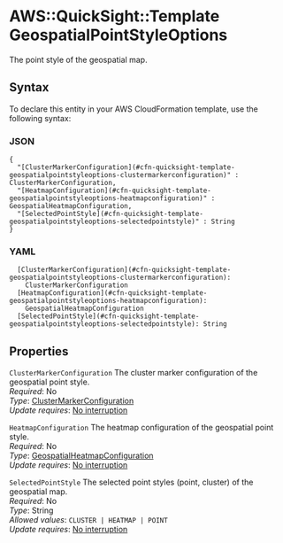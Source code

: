 # AWS::QuickSight::Template GeospatialPointStyleOptions<a name="aws-properties-quicksight-template-geospatialpointstyleoptions"></a>

The point style of the geospatial map\.

## Syntax<a name="aws-properties-quicksight-template-geospatialpointstyleoptions-syntax"></a>

To declare this entity in your AWS CloudFormation template, use the following syntax:

### JSON<a name="aws-properties-quicksight-template-geospatialpointstyleoptions-syntax.json"></a>

```
{
  "[ClusterMarkerConfiguration](#cfn-quicksight-template-geospatialpointstyleoptions-clustermarkerconfiguration)" : ClusterMarkerConfiguration,
  "[HeatmapConfiguration](#cfn-quicksight-template-geospatialpointstyleoptions-heatmapconfiguration)" : GeospatialHeatmapConfiguration,
  "[SelectedPointStyle](#cfn-quicksight-template-geospatialpointstyleoptions-selectedpointstyle)" : String
}
```

### YAML<a name="aws-properties-quicksight-template-geospatialpointstyleoptions-syntax.yaml"></a>

```
  [ClusterMarkerConfiguration](#cfn-quicksight-template-geospatialpointstyleoptions-clustermarkerconfiguration): 
    ClusterMarkerConfiguration
  [HeatmapConfiguration](#cfn-quicksight-template-geospatialpointstyleoptions-heatmapconfiguration): 
    GeospatialHeatmapConfiguration
  [SelectedPointStyle](#cfn-quicksight-template-geospatialpointstyleoptions-selectedpointstyle): String
```

## Properties<a name="aws-properties-quicksight-template-geospatialpointstyleoptions-properties"></a>

`ClusterMarkerConfiguration`  <a name="cfn-quicksight-template-geospatialpointstyleoptions-clustermarkerconfiguration"></a>
The cluster marker configuration of the geospatial point style\.  
*Required*: No  
*Type*: [ClusterMarkerConfiguration](aws-properties-quicksight-template-clustermarkerconfiguration.md)  
*Update requires*: [No interruption](https://docs.aws.amazon.com/AWSCloudFormation/latest/UserGuide/using-cfn-updating-stacks-update-behaviors.html#update-no-interrupt)

`HeatmapConfiguration`  <a name="cfn-quicksight-template-geospatialpointstyleoptions-heatmapconfiguration"></a>
The heatmap configuration of the geospatial point style\.  
*Required*: No  
*Type*: [GeospatialHeatmapConfiguration](aws-properties-quicksight-template-geospatialheatmapconfiguration.md)  
*Update requires*: [No interruption](https://docs.aws.amazon.com/AWSCloudFormation/latest/UserGuide/using-cfn-updating-stacks-update-behaviors.html#update-no-interrupt)

`SelectedPointStyle`  <a name="cfn-quicksight-template-geospatialpointstyleoptions-selectedpointstyle"></a>
The selected point styles \(point, cluster\) of the geospatial map\.  
*Required*: No  
*Type*: String  
*Allowed values*: `CLUSTER | HEATMAP | POINT`  
*Update requires*: [No interruption](https://docs.aws.amazon.com/AWSCloudFormation/latest/UserGuide/using-cfn-updating-stacks-update-behaviors.html#update-no-interrupt)